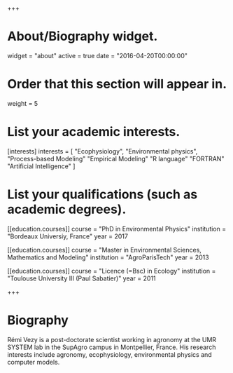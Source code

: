 +++
# About/Biography widget.
widget = "about"
active = true
date = "2016-04-20T00:00:00"

# Order that this section will appear in.
weight = 5

# List your academic interests.
[interests]
  interests = [
    "Ecophysiology",
    "Environmental physics",
    "Process-based Modeling"
    "Empirical Modeling"
    "R language"
    "FORTRAN"
    "Artificial Intelligence"
  ]

# List your qualifications (such as academic degrees).
[[education.courses]]
  course = "PhD in Environmental Physics"
  institution = "Bordeaux Universiy, France"
  year = 2017

[[education.courses]]
  course = "Master in Environmental Sciences, Mathematics and Modeling"
  institution = "AgroParisTech"
  year = 2013

[[education.courses]]
  course = "Licence (=Bsc) in Ecology"
  institution = "Toulouse University III (Paul Sabatier)"
  year = 2011
 
+++

# Biography

Rémi Vezy is a post-doctorate scientist working in agronomy at the UMR SYSTEM lab in the SupAgro campus in Montpellier, France. His research interests include agronomy, ecophysiology, environmental physics and computer models.
